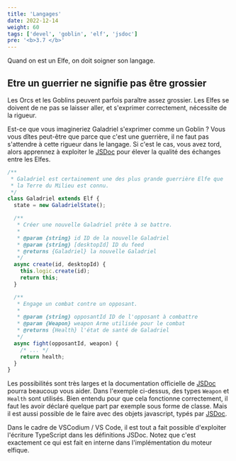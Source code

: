 ```yaml
---
title: 'Langages'
date: 2022-12-14
weight: 60
tags: ['devel', 'goblin', 'elf', 'jsdoc']
pre: '<b>3.7 </b>'
---
```


Quand on est un Elfe, on doit soigner son langage.

## Etre un guerrier ne signifie pas être grossier

Les Orcs et les Goblins peuvent parfois paraître assez grossier. Les Elfes se
doivent de ne pas se laisser aller, et s'exprimer correctement, nécessite de la
rigueur.

Est-ce que vous imagineriez Galadriel s'exprimer comme un Goblin ? Vous vous
dîtes peut-être que parce que c'est une guerrière, il ne faut pas s'attendre à
cette rigueur dans le langage. Si c'est le cas, vous avez tord, alors apprennez
à exploiter le [JSDoc][1] pour élever la qualité des échanges entre les Elfes.

```js
/**
 * Galadriel est certainement une des plus grande guerrière Elfe que
 * la Terre du Milieu est connu.
 */
class Galadriel extends Elf {
  state = new GaladrielState();

  /**
   * Créer une nouvelle Galadriel prête à se battre.
   *
   * @param {string} id ID de la nouvelle Galadriel
   * @param {string} [desktopId] ID du feed
   * @returns {Galadriel} la nouvelle Galadriel
   */
  async create(id, desktopId) {
    this.logic.create(id);
    return this;
  }

  /**
   * Engage un combat contre un opposant.
   *
   * @param {string} opposantId ID de l'opposant à combattre
   * @param {Weapon} weapon Arme utilisée pour le combat
   * @returns {Health} l'état de santé de Galadriel
   */
  async fight(opposantId, weapon) {
    /* ... */
    return health;
  }
}
```

Les possibilités sont très larges et la documentation officielle de [JSDoc][1]
pourra beaucoup vous aider. Dans l'exemple ci-dessus, des types `Weapon` et
`Health` sont utilisés. Bien entendu pour que cela fonctionne correctement, il
faut les avoir déclaré quelque part par exemple sous forme de classe. Mais il
est aussi possible de le faire avec des objets javascript, typés par [JSDoc][1].

Dans le cadre de VSCodium / VS Code, il est tout a fait possible d'exploiter
l'écriture TypeScript dans les définitions JSDoc. Notez que c'est exactement ce
qui est fait en interne dans l'implémentation du moteur elfique.

[1]: https://jsdoc.app/
